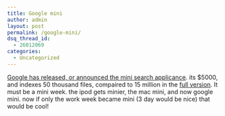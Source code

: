 ```yaml
---
title: Google mini
author: admin
layout: post
permalink: /google-mini/
dsq_thread_id:
  - 26012069
categories:
  - Uncategorized
---
```

[Google has released, or announced the mini search applicance][1]. its $5000, and indexes 50 thousand files, compaired to 15 million in the [full version][2]. It must be a mini week. the ipod gets minier, the mac mini, and now google mini. now if only the work week became mini (3 day would be nice) that would be cool!

 [1]: http://www.google.com/enterprise/mini/
 [2]: http://www.google.com/enterprise/gsa/index.html